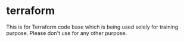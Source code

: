 # terraform
This is for Terraform code base which is being used solely for training purpose.
Please don't use for any other purpose.
